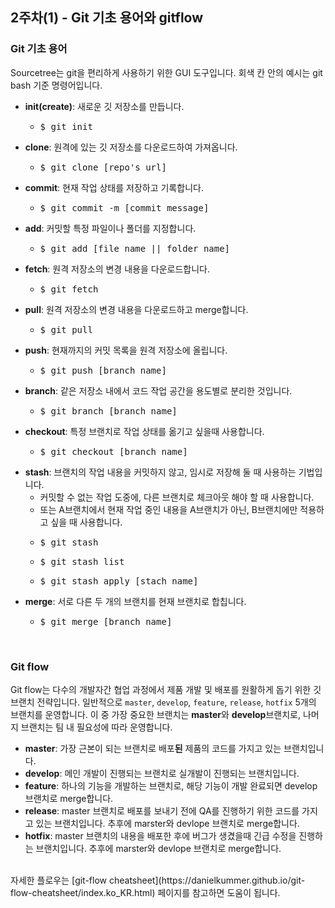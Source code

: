 ## 2주차(1) - Git 기초 용어와 gitflow
### Git 기초 용어
Sourcetree는 git을 편리하게 사용하기 위한 GUI 도구입니다.
회색 칸 안의 예시는 git bash 기준 명령어입니다.
- <b>init(create)</b>: 새로운 깃 저장소를 만듭니다.
  - <pre>$ git init</pre>
- <b>clone</b>: 원격에 있는 깃 저장소를 다운로드하여 가져옵니다.
  - <pre>$ git clone [repo's url]</pre>
- <b>commit</b>: 현재 작업 상태를 저장하고 기록합니다.
  - <pre>$ git commit -m [commit message]</pre>
- <b>add</b>: 커밋할 특정 파일이나 폴더를 지정합니다.
  - <pre>$ git add [file name || folder name]</pre>
- <b>fetch</b>: 원격 저장소의 변경 내용을 다운로드합니다.
  - <pre>$ git fetch</pre>
- <b>pull</b>: 원격 저장소의 변경 내용을 다운로드하고 merge합니다.
  - <pre>$ git pull</pre>
- <b>push</b>: 현재까지의 커밋 목록을 원격 저장소에 올립니다.
  - <pre>$ git push [branch name]</pre>
- <b>branch</b>: 같은 저장소 내에서 코드 작업 공간을 용도별로 분리한 것입니다.
  - <pre>$ git branch [branch name]</pre>
- <b>checkout</b>: 특정 브랜치로 작업 상태를 옮기고 싶을때 사용합니다.
  - <pre>$ git checkout [branch name]</pre>
- <b>stash</b>: 브랜치의 작업 내용을 커밋하지 않고, 임시로 저장해 둘 때 사용하는 기법입니다.
  - 커밋할 수 없는 작업 도중에, 다른 브랜치로 체크아웃 해야 할 때 사용합니다.
  - 또는 A브랜치에서 현재 작업 중인 내용을 A브랜치가 아닌, B브랜치에만 적용하고 싶을 때 사용합니다.
  - <pre>$ git stash</pre>
  - <pre>$ git stash list</pre>
  - <pre>$ git stash apply [stach name]</pre>
- <b>merge</b>: 서로 다른 두 개의 브랜치를 현재 브랜치로 합칩니다.
  - <pre>$ git merge [branch name]</pre>
<br>

### Git flow
Git flow는 다수의 개발자간 협업 과정에서 제품 개발 및 배포를 원활하게 돕기 위한 깃 브랜치 전략입니다. 일반적으로 `master`, `develop`, `feature`, `release`, `hotfix` 5개의 브랜치를 운영합니다. 이 중 가장 중요한 브랜치는 <b>master</b>와 <b>develop</b>브랜치로, 나머지 브랜치는 팀 내 필요성에 따라 운영합니다.
- <b>master</b>: 가장 근본이 되는 브랜치로 배포<b>된</b> 제품의 코드를 가지고 있는 브랜치입니다.
- <b>develop</b>: 메인 개발이 진행되는 브랜치로 실개발이 진행되는 브랜치입니다.
- <b>feature</b>: 하나의 기능을 개발하는 브랜치로, 해당 기능이 개발 완료되면 develop 브랜치로 merge합니다.
- <b>release</b>: master 브랜치로 배포를 보내기 전에 QA를 진행하기 위한 코드를 가지고 있는 브랜치입니다. 추후에 marster와 devlope 브랜치로 merge합니다.
- <b>hotfix</b>: master 브랜치의 내용을 배포한 후에 버그가 생겼을때 긴급 수정을 진행하는 브랜치입니다. 추후에 marster와 devlope 브랜치로 merge합니다.
<br>
자세한 플로우는 [git-flow cheatsheet](https://danielkummer.github.io/git-flow-cheatsheet/index.ko_KR.html) 페이지를 참고하면 도움이 됩니다.
